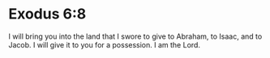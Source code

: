 # Exodus 6:8

I will bring you into the land that I swore to give to Abraham, to Isaac, and to Jacob. I will give it to you for a possession. I am the Lord.
